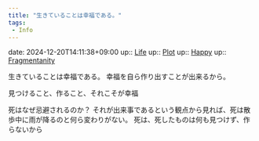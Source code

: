 ```yaml
---
title: "生きていることは幸福である。"
tags:
 - Info
---
```


date: 2024-12-20T14:11:38+09:00
up:: [Life](Bar/Novel/Chaos/Life.md)
up:: [Plot](Bar/Novel/Chaos/Plot.md)
up:: [Happy](../Bar/Novel/Topics/Happy.md)
up:: [Fragmentanity](../Bar/Novel/Nacaria/Fragmentanity.md)

生きていることは幸福である。
幸福を自ら作り出すことが出来るから。

見つけること、作ること、それこそが幸福

死はなぜ忌避されるのか？
それが出来事であるという観点から見れば、死は散歩中に雨が降るのと何ら変わりがない。
死は、死したものは何も見つけず、作らないから